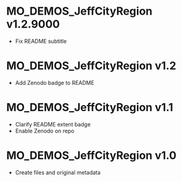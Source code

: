 # MO_DEMOS_JeffCityRegion v1.2.9000

* Fix README subtitle

# MO_DEMOS_JeffCityRegion v1.2

* Add Zenodo badge to README

# MO_DEMOS_JeffCityRegion v1.1

* Clarify README extent badge
* Enable Zenodo on repo

# MO_DEMOS_JeffCityRegion v1.0

* Create files and original metadata